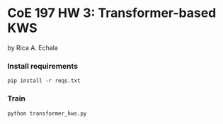 # CoE 197 HW 3: Transformer-based KWS
by Rica A. Echala


### Install requirements

```
pip install -r reqs.txt
```
### Train

```
python transformer_kws.py
```
